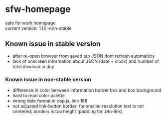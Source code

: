 # sfw-homepage
safe for work homepage  
current version: 1.12 -non-stable

## Known issue in stable version
* after re-open browser from saved tab JSON dont refresh automaticly
* lack of onscreen information about JSON (date + clock) and number of total dowload in day

### Known issue in non-stable version
* difference in color between information border box and box background
* hard to read color palette
* wrong date format in oop.js, line 188
* not adjusted link-button border; for smaller resolution text is not centered; borders is too height (padding for .btn-link)
